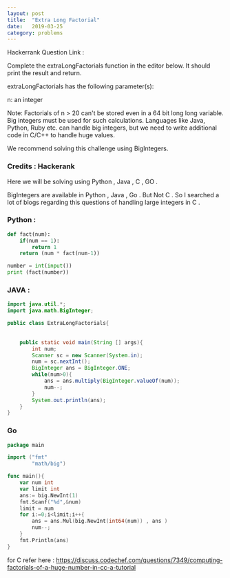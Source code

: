 ```yaml
---
layout: post
title:  "Extra Long Factorial"
date:   2019-03-25
category: problems
---
```


Hackerrank Question Link : 

Complete the extraLongFactorials function in the editor below. It should print the result and return.

extraLongFactorials has the following parameter(s):

n: an integer

Note: Factorials of n > 20 can't be stored even in a 64 bit long long variable. Big integers must be used for such calculations. Languages like Java, Python, Ruby etc. can handle big integers, but we need to write additional code in C/C++ to handle huge values.

We recommend solving this challenge using BigIntegers. 


### Credits : Hackerank 

Here we will be solving using Python , Java , C , GO . 

BigIntegers are available in Python , Java , Go . But Not C . So I searched a lot of blogs regarding this questions of handling large integers in C . 

### Python :
```python
def fact(num):
	if(num == 1):
		return 1
	return (num * fact(num-1))

number = int(input())
print (fact(number))
```


### JAVA :
```java
import java.util.*;
import java.math.BigInteger;

public class ExtraLongFactorials{
	
	
	public static void main(String [] args){
		int num;
		Scanner sc = new Scanner(System.in);
		num = sc.nextInt();
		BigInteger ans = BigInteger.ONE;
		while(num>0){
			ans = ans.multiply(BigInteger.valueOf(num));
			num--;
		}
		System.out.println(ans);
	}
}
```

### Go 
```go
package main 

import ("fmt"
		"math/big")

func main(){
	var num int
	var limit int 
	ans:= big.NewInt(1)
	fmt.Scanf("%d",&num)
	limit = num 
	for i:=0;i<limit;i++{
		ans = ans.Mul(big.NewInt(int64(num)) , ans )
		num--;
	}
	fmt.Println(ans)
}
```

for C refer here : https://discuss.codechef.com/questions/7349/computing-factorials-of-a-huge-number-in-cc-a-tutorial


